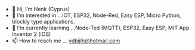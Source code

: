 - 👋 Hi, I’m Henk (Cyprus)
- 👀 I’m interested in ...IOT, ESP32, Node-Red, Easy ESP, Micro Python, blockly type applications.
- 🌱 I’m currently learning ...Node-Ted (MQTT), ESP32, Easy ESP,  MIT App Inventor 2 (iOS)
- 📫 How to reach me ... vdbijlh@hotmail.com

